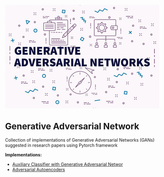 
![GANs](https://github.com/DiaaZiada/Generative-Adversarial-Networks/blob/master/image/gans.jpg)

# Generative Adversarial Network
Collection of implementations of Generative Adversarial Networks (GANs) suggested in research papers using Pytorch framework

**Implementations:**

 - [Auxiliary Classifier with Generative Adversarial Networ](https://github.com/DiaaZiada/Generative-Adversarial-Networks/tree/master/AC_GANS)
 - [Adversarial Autoencoders](https://github.com/DiaaZiada/Generative-Adversarial-Networks/tree/master/AAE_GANS)

